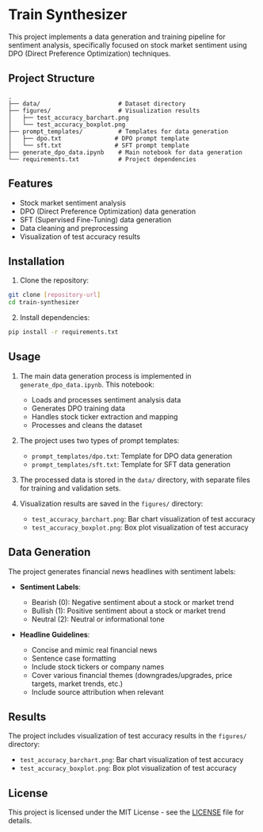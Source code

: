# Train Synthesizer

This project implements a data generation and training pipeline for sentiment analysis, specifically focused on stock market sentiment using DPO (Direct Preference Optimization) techniques.

## Project Structure

```
.
├── data/                      # Dataset directory
├── figures/                   # Visualization results
│   ├── test_accuracy_barchart.png
│   └── test_accuracy_boxplot.png
├── prompt_templates/          # Templates for data generation
│   ├── dpo.txt               # DPO prompt template
│   └── sft.txt               # SFT prompt template
├── generate_dpo_data.ipynb    # Main notebook for data generation
└── requirements.txt           # Project dependencies
```

## Features

- Stock market sentiment analysis
- DPO (Direct Preference Optimization) data generation
- SFT (Supervised Fine-Tuning) data generation
- Data cleaning and preprocessing
- Visualization of test accuracy results

## Installation

1. Clone the repository:
```bash
git clone [repository-url]
cd train-synthesizer
```

2. Install dependencies:
```bash
pip install -r requirements.txt
```

## Usage

1. The main data generation process is implemented in `generate_dpo_data.ipynb`. This notebook:
   - Loads and processes sentiment analysis data
   - Generates DPO training data
   - Handles stock ticker extraction and mapping
   - Processes and cleans the dataset

2. The project uses two types of prompt templates:
   - `prompt_templates/dpo.txt`: Template for DPO data generation
   - `prompt_templates/sft.txt`: Template for SFT data generation

3. The processed data is stored in the `data/` directory, with separate files for training and validation sets.

4. Visualization results are saved in the `figures/` directory:
   - `test_accuracy_barchart.png`: Bar chart visualization of test accuracy
   - `test_accuracy_boxplot.png`: Box plot visualization of test accuracy

## Data Generation

The project generates financial news headlines with sentiment labels:

- **Sentiment Labels**:
  - Bearish (0): Negative sentiment about a stock or market trend
  - Bullish (1): Positive sentiment about a stock or market trend
  - Neutral (2): Neutral or informational tone

- **Headline Guidelines**:
  - Concise and mimic real financial news
  - Sentence case formatting
  - Include stock tickers or company names
  - Cover various financial themes (downgrades/upgrades, price targets, market trends, etc.)
  - Include source attribution when relevant

## Results

The project includes visualization of test accuracy results in the `figures/` directory:
- `test_accuracy_barchart.png`: Bar chart visualization of test accuracy
- `test_accuracy_boxplot.png`: Box plot visualization of test accuracy

## License

This project is licensed under the MIT License - see the [LICENSE](LICENSE) file for details.


